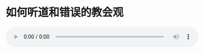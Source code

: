 # 如何听道和错误的教会观

<audio style="width: 100%;" preload="false" controls controlslist="nodownload"><source src="http://file.simai.life/audio/mp3/old/12317.mp3" type="audio/mpeg">Your browser does not support the audio element.</audio>


